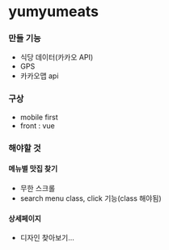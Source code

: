 # yumyumeats

### 만들 기능

- 식당 데이터(카카오 API)
- GPS
- 카카오맵 api

### 구상

- mobile first
- front : vue

### 해야할 것

#### 메뉴별 맛집 찾기

- 무한 스크롤
- search menu class, click 기능(class 해야됨)

#### 상세페이지

- 디자인 찾아보기...

